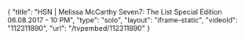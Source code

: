 {
    "title": "HSN | Melissa McCarthy Seven7: The List Special Edition 06.08.2017 - 10 PM",
    "type": "solo",
    "layout": "iframe-static",
    "videoId": "112311890",
    "url": "\/tvpembed\/112311890"
}